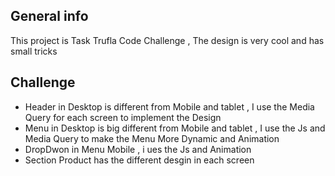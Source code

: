 ## General info
This project is Task  Trufla Code Challenge , The design is very cool and has small tricks
## Challenge
* Header in Desktop is different from Mobile and tablet , 
  I use the Media Query for each screen to implement the Design 
* Menu in Desktop is big different from Mobile and tablet ,
  I use the Js and Media Query to make the Menu More Dynamic and Animation
* DropDwon in Menu Mobile , i ues the Js and Animation
* Section Product has the different desgin in each screen
	
